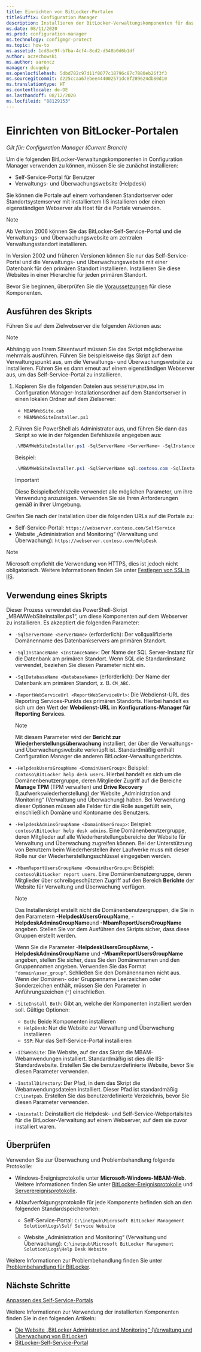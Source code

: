 ```yaml
---
title: Einrichten von BitLocker-Portalen
titleSuffix: Configuration Manager
description: Installieren der BitLocker-Verwaltungskomponenten für das Self-Service-Portal und die Verwaltungs- und Überwachungswebsite
ms.date: 08/11/2020
ms.prod: configuration-manager
ms.technology: configmgr-protect
ms.topic: how-to
ms.assetid: 1cd8ac9f-b7ba-4cf4-8cd2-d548b0d6b1df
author: aczechowski
ms.author: aaroncz
manager: dougeby
ms.openlocfilehash: 5dbd782c97d11f8077c18796c87c7880eb26f3f3
ms.sourcegitcommit: d225ccaa67ebee444002571dc8f289624db80d10
ms.translationtype: HT
ms.contentlocale: de-DE
ms.lasthandoff: 08/12/2020
ms.locfileid: "88129153"
---
```

# <a name="set-up-bitlocker-portals"></a>Einrichten von BitLocker-Portalen

*Gilt für: Configuration Manager (Current Branch)*

<!--3601034-->

Um die folgenden BitLocker-Verwaltungskomponenten in Configuration Manager verwenden zu können, müssen Sie sie zunächst installieren:

- Self-Service-Portal für Benutzer
- Verwaltungs- und Überwachungswebsite (Helpdesk)

Sie können die Portale auf einem vorhandenen Standortserver oder Standortsystemserver mit installiertem IIS installieren oder einen eigenständigen Webserver als Host für die Portale verwenden.

> [!NOTE]
> Ab Version 2006 können Sie das BitLocker-Self-Service-Portal und die Verwaltungs- und Überwachungswebsite am zentralen Verwaltungsstandort installieren.<!-- 5925693 -->
>
> In Version 2002 und früheren Versionen können Sie nur das Self-Service-Portal und die Verwaltungs- und Überwachungswebsite mit einer Datenbank für den primären Standort installieren. Installieren Sie diese Websites in einer Hierarchie für jeden primären Standort.

Bevor Sie beginnen, überprüfen Sie die [Voraussetzungen](../../plan-design/bitlocker-management.md#prerequisites) für diese Komponenten.

## <a name="run-the-script"></a>Ausführen des Skripts

Führen Sie auf dem Zielwebserver die folgenden Aktionen aus:

> [!NOTE]
> Abhängig von Ihrem Siteentwurf müssen Sie das Skript möglicherweise mehrmals ausführen. Führen Sie beispielsweise das Skript auf dem Verwaltungspunkt aus, um die Verwaltungs- und Überwachungswebsite zu installieren. Führen Sie es dann erneut auf einem eigenständigen Webserver aus, um das Self-Service-Portal zu installieren.

1. Kopieren Sie die folgenden Dateien aus `SMSSETUP\BIN\X64` im Configuration Manager-Installationsordner auf dem Standortserver in einen lokalen Ordner auf dem Zielserver:

    - `MBAMWebSite.cab`
    - `MBAMWebSiteInstaller.ps1`

1. Führen Sie PowerShell als Administrator aus, und führen Sie dann das Skript so wie in der folgenden Befehlszeile angegeben aus:

    ``` PowerShell
    .\MBAMWebSiteInstaller.ps1 -SqlServerName <ServerName> -SqlInstanceName <InstanceName> -SqlDatabaseName <DatabaseName> -ReportWebServiceUrl <ReportWebServiceUrl> -HelpdeskUsersGroupName <DomainUserGroup> -HelpdeskAdminsGroupName <DomainUserGroup> -MbamReportUsersGroupName <DomainUserGroup> -SiteInstall Both
    ```

    Beispiel:

    ``` PowerShell
    .\MBAMWebSiteInstaller.ps1 -SqlServerName sql.contoso.com -SqlInstanceName instance1 -SqlDatabaseName CM_ABC -ReportWebServiceUrl https://rsp.contoso.com/ReportServer -HelpdeskUsersGroupName "contoso\BitLocker help desk users" -HelpdeskAdminsGroupName "contoso\BitLocker help desk admins" -MbamReportUsersGroupName "contoso\BitLocker report users" -SiteInstall Both
    ```

    > [!IMPORTANT]
    > Diese Beispielbefehlszeile verwendet alle möglichen Parameter, um ihre Verwendung anzuzeigen. Verwenden Sie sie Ihren Anforderungen gemäß in Ihrer Umgebung.

Greifen Sie nach der Installation über die folgenden URLs auf die Portale zu:

- Self-Service-Portal: `https://webserver.contoso.com/SelfService`
- Website „Administration and Monitoring“ (Verwaltung und Überwachung): `https://webserver.contoso.com/HelpDesk`

> [!NOTE]
> Microsoft empfiehlt die Verwendung von HTTPS, dies ist jedoch nicht obligatorisch. Weitere Informationen finden Sie unter [Festlegen von SSL in IIS](https://docs.microsoft.com/iis/manage/configuring-security/how-to-set-up-ssl-on-iis).

## <a name="script-usage"></a>Verwendung eines Skripts

Dieser Prozess verwendet das PowerShell-Skript „MBAMWebSiteInstaller.ps1“, um diese Komponenten auf dem Webserver zu installieren. Es akzeptiert die folgenden Parameter:

- `-SqlServerName <ServerName>` (erforderlich): Der vollqualifizierte Domänenname des Datenbankservers am primären Standort.

- `-SqlInstanceName <InstanceName>`: Der Name der SQL Server-Instanz für die Datenbank am primären Standort. Wenn SQL die Standardinstanz verwendet, beziehen Sie diesen Parameter nicht ein.

- `-SqlDatabaseName <DatabaseName>` (erforderlich): Der Name der Datenbank am primären Standort, z. B. `CM_ABC`.

- `-ReportWebServiceUrl <ReportWebServiceUrl>`: Die Webdienst-URL des Reporting Services-Punkts des primären Standorts. Hierbei handelt es sich um den Wert der **Webdienst-URL** im **Konfigurations-Manager für Reporting Services**.

    > [!NOTE]
    > Mit diesem Parameter wird der **Bericht zur Wiederherstellungsüberwachung** installiert, der über die Verwaltungs- und Überwachungswebsite verknüpft ist. Standardmäßig enthält Configuration Manager die anderen BitLocker-Verwaltungsberichte.

- `-HelpdeskUsersGroupName <DomainUserGroup>`: Beispiel: `contoso\BitLocker help desk users`. Hierbei handelt es sich um die Domänenbenutzergruppe, deren Mitglieder Zugriff auf die Bereiche **Manage TPM** (TPM verwalten) und **Drive Recovery** (Laufwerkswiederherstellung) der Website „Administration and Monitoring“ (Verwaltung und Überwachung) haben. Bei Verwendung dieser Optionen müssen alle Felder für die Rolle ausgefüllt sein, einschließlich Domäne und Kontoname des Benutzers.

- `-HelpdeskAdminsGroupName <DomainUserGroup>`: Beispiel: `contoso\BitLocker help desk admins`. Eine Domänenbenutzergruppe, deren Mitglieder auf alle Wiederherstellungsbereiche der Website für Verwaltung und Überwachung zugreifen können. Bei der Unterstützung von Benutzern beim Wiederherstellen ihrer Laufwerke muss mit dieser Rolle nur der Wiederherstellungsschlüssel eingegeben werden.

- `-MbamReportUsersGroupName <DomainUserGroup>`: Beispiel: `contoso\BitLocker report users`. Eine Domänenbenutzergruppe, deren Mitglieder über schreibgeschützten Zugriff auf den Bereich **Berichte** der Website für Verwaltung und Überwachung verfügen.

    > [!NOTE]
    > Das Installerskript erstellt nicht die Domänenbenutzergruppen, die Sie in den Parametern **-HelpdeskUsersGroupName**, **-HelpdeskAdminsGroupName**und **-MbamReportUsersGroupName** angeben. Stellen Sie vor dem Ausführen des Skripts sicher, dass diese Gruppen erstellt werden.
    >
    > Wenn Sie die Parameter **-HelpdeskUsersGroupName**, **-HelpdeskAdminsGroupName** und **-MbamReportUsersGroupName** angeben, stellen Sie sicher, dass Sie den Domänennamen und den Gruppennamen angeben. Verwenden Sie das Format `"domain\user_group"`. Schließen Sie den Domänennamen nicht aus. Wenn der Domänen- oder Gruppenname Leerzeichen oder Sonderzeichen enthält, müssen Sie den Parameter in Anführungszeichen (`"`) einschließen.

- `-SiteInstall Both`: Gibt an, welche der Komponenten installiert werden soll. Gültige Optionen:
  - `Both`: Beide Komponenten installieren
  - `HelpDesk`: Nur die Website zur Verwaltung und Überwachung installieren
  - `SSP`: Nur das Self-Service-Portal installieren

- `-IISWebSite`: Die Website, auf der das Skript die MBAM-Webanwendungen installiert. Standardmäßig ist dies die IIS-Standardwebsite. Erstellen Sie die benutzerdefinierte Website, bevor Sie diesen Parameter verwenden.

- `-InstallDirectory`: Der Pfad, in dem das Skript die Webanwendungsdateien installiert. Dieser Pfad ist standardmäßig `C:\inetpub`. Erstellen Sie das benutzerdefinierte Verzeichnis, bevor Sie diesen Parameter verwenden.

- `-Uninstall`: Deinstalliert die Helpdesk- und Self-Service-Webportalsites für die BitLocker-Verwaltung auf einem Webserver, auf dem sie zuvor installiert waren.

## <a name="verify"></a>Überprüfen

Verwenden Sie zur Überwachung und Problembehandlung folgende Protokolle:

- Windows-Ereignisprotokolle unter **Microsoft-Windows-MBAM-Web**. Weitere Informationen finden Sie unter [BitLocker-Ereignisprotokolle](../../tech-ref/bitlocker/about-event-logs.md) und [Serverereignisprotokolle](../../tech-ref/bitlocker/server-event-logs.md).

- Ablaufverfolgungsprotokolle für jede Komponente befinden sich an den folgenden Standardspeicherorten:

  - Self-Service-Portal: `C:\inetpub\Microsoft BitLocker Management Solution\Logs\Self Service Website`

  - Website „Administration and Monitoring“ (Verwaltung und Überwachung): `C:\inetpub\Microsoft BitLocker Management Solution\Logs\Help Desk Website`

Weitere Informationen zur Problembehandlung finden Sie unter [Problembehandlung für BitLocker](../../tech-ref/bitlocker/troubleshoot.md).

## <a name="next-steps"></a>Nächste Schritte

[Anpassen des Self-Service-Portals](customize-self-service-portal.md)

Weitere Informationen zur Verwendung der installierten Komponenten finden Sie in den folgenden Artikeln:

- [Die Website „BitLocker Administration and Monitoring“ (Verwaltung und Überwachung von BitLocker)](helpdesk-portal.md)
- [BitLocker-Self-Service-Portal](self-service-portal.md)
